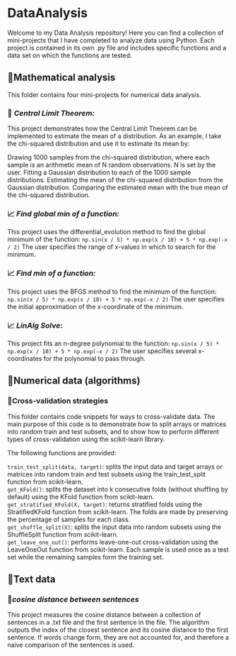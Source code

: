# DataAnalysis

Welcome to my Data Analysis repository! Here you can find a collection of mini-projects that I have completed to analyze data using Python. Each project is contained in its own .py file and includes specific functions and a data set on which the functions are tested.

## 📁Mathematical analysis
This folder contains four mini-projects for numerical data analysis.
### 🔢 _**Central Limit Theorem:**_

This project demonstrates how the Central Limit Theorem can be implemented to estimate the mean of a distribution. As an example, I take the chi-squared distribution and use it to estimate its mean by:

Drawing 1000 samples from the chi-squared distribution, where each sample is an arithmetic mean of N random observations. N is set by the user.
Fitting a Gaussian distribution to each of the 1000 sample distributions.
Estimating the mean of the chi-squared distribution from the Gaussian distribution.
Comparing the estimated mean with the true mean of the chi-squared distribution.

### 📈 _**Find global min of a function:**_
This project uses the differential_evolution method to find the global minimum of the function: `np.sin(x / 5) * np.exp(x / 10) + 5 * np.exp(-x / 2)` The user specifies the range of x-values in which to search for the minimum.


### 📈 _**Find min of a function:**_
This project uses the BFGS method to find the minimum of the function: `np.sin(x / 5) * np.exp(x / 10) + 5 * np.exp(-x / 2)` The user specifies the initial approximation of the x-coordinate of the minimum.


### 📈 _**LinAlg Solve:**_
This project fits an n-degree polynomial to the function: `np.sin(x / 5) * np.exp(x / 10) + 5 * np.exp(-x / 2)` The user specifies several x-coordinates for the polynomial to pass through.

## 📁Numerical data (algorithms)
### 📁Cross-validation strategies
This folder contains code snippets for ways to cross-validate data. The main purpose of this code is to demonstrate how to split arrays or matrices into random train and test subsets, and to show how to perform different types of cross-validation using the scikit-learn library.

The following functions are provided:

`train_test_split(data, target)`: splits the input data and target arrays or matrices into random train and test subsets using the train_test_split function from scikit-learn.<br>
`get_KFold()`: splits the dataset into k consecutive folds (without shuffling by default) using the KFold function from scikit-learn.<br>
`get_stratified_KFold(X, target)`: returns stratified folds using the StratifiedKFold function from scikit-learn. The folds are made by preserving the percentage of samples for each class.<br>
`get_shuffle_split(X)`: splits the input data into random subsets using the ShuffleSplit function from scikit-learn.<br>
`get_leave_one_out()`: performs leave-one-out cross-validation using the LeaveOneOut function from scikit-learn. Each sample is used once as a test set while the remaining samples form the training set.<br>

## 📁Text data
### 📖_**cosine distance between sentences**_
This project measures the cosine distance between a collection of sentences in a .txt file and the first sentence in the file. The algorithm outputs the index of the closest sentence and its cosine distance to the first sentence. If words change form, they are not accounted for, and therefore a naive comparison of the sentences is used.
